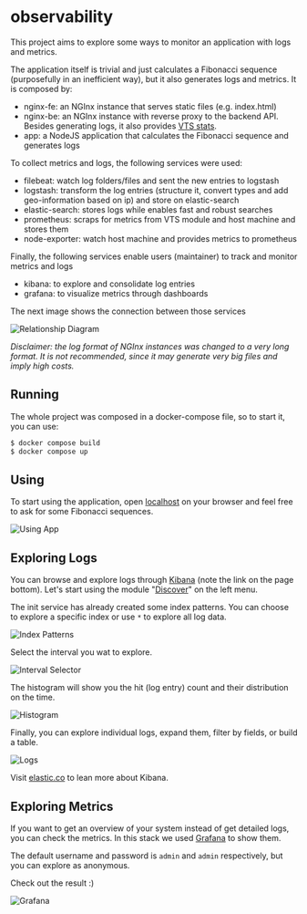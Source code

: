 # observability

This project aims to explore some ways to monitor an application with logs and metrics.

The application itself is trivial and just calculates a Fibonacci sequence (purposefully in an inefficient way), but it also generates logs and metrics. It is composed by:

* nginx-fe: an NGInx instance that serves static files (e.g. index.html)
* nginx-be: an NGInx instance with reverse proxy to the backend API. Besides generating logs, it also provides [VTS stats](https://github.com/vozlt/nginx-module-vts).
* app: a NodeJS application that calculates the Fibonacci sequence and generates logs

To collect metrics and logs, the following services were used:

* filebeat: watch log folders/files and sent the new entries to logstash
* logstash: transform the log entries (structure it, convert types and add geo-information based on ip) and store on elastic-search
* elastic-search: stores logs while enables fast and robust searches
* prometheus: scraps for metrics from VTS module and host machine and stores them
* node-exporter: watch host machine and provides metrics to prometheus

Finally, the following services enable users (maintainer) to track and monitor metrics and logs

* kibana: to explore and consolidate log entries
* grafana: to visualize metrics through dashboards

The next image shows the connection between those services

![Relationship Diagram](docs/relationship.excalidraw.png)

*Disclaimer: the log format of NGInx instances was changed to a very long format. It is not recommended, since it may generate very big files and imply high costs.*

## Running

The whole project was composed in a docker-compose file, so to start it, you can use:

```bash
$ docker compose build
$ docker compose up
```

## Using

To start using the application, open [localhost](http://localhost) on your browser and feel free to ask for some Fibonacci sequences.

![Using App](docs/using-app.gif)

## Exploring Logs

You can browse and explore logs through [Kibana](http://localhost:5601) (note the link on the page bottom). Let's start using the module "[Discover](http://localhost:5601/app/discover)" on the left menu.

The init service has already created some index patterns. You can choose to explore a specific index or use `*` to explore all log data.

![Index Patterns](docs/index-patterns.png)

Select the interval you wat to explore.

![Interval Selector](docs/interval-selection.png)

The histogram will show you the hit (log entry) count and their distribution on the time.

![Histogram](docs/histogram.png)

Finally, you can explore individual logs, expand them, filter by fields, or build a table.

![Logs](docs/logs.png)

Visit [elastic.co](https://www.elastic.co/) to lean more about Kibana.

## Exploring Metrics

If you want to get an overview of your system instead of get detailed logs, you can check the metrics. In this stack we used [Grafana](http://localhost:3000) to show them.

The default username and password is `admin` and `admin` respectively, but you can explore as anonymous.

Check out the result :)

![Grafana](docs/grafana.png)
